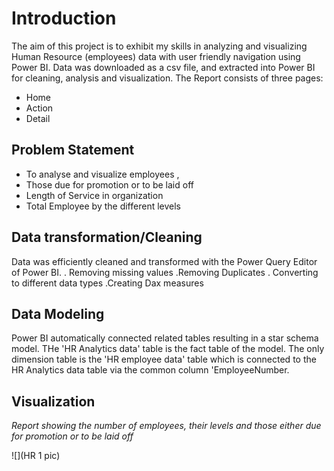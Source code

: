 # Introduction

The aim of this project is to exhibit my skills in analyzing and visualizing Human Resource (employees)
data with user friendly navigation using Power BI.
Data was downloaded as a csv file, and extracted into Power BI for cleaning, analysis and visualization.
The Report consists of three pages:

- Home
- Action
- Detail

## Problem Statement

- To analyse and visualize employees , 
- Those due for promotion or to be laid off
- Length of Service in organization
- Total Employee by the different levels


## Data transformation/Cleaning
Data was efficiently cleaned and transformed with the Power Query Editor of Power BI.
. Removing missing values 
.Removing Duplicates 
. Converting to different data types
.Creating Dax measures

## Data Modeling 
Power BI automatically connected related tables resulting in a star schema model. THe 'HR Analytics data' table is the 
fact table of the model. The only dimension table is the 'HR employee data' table which is connected to the HR Analytics data table via the common 
column 'EmployeeNumber.

## Visualization

_Report showing the number of employees, their levels and those either due for promotion or to be laid off_

![](HR 1 pic)


